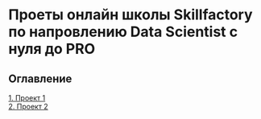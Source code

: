 # Проеты онлайн школы Skillfactory по напровлению Data Scientist с нуля до PRO

## Оглавление  
[1. Проект 1](https://github.com/FadKir/skillfactory/tree/master/Project-1)  
[2. Проект 2](https://github.com/FadKir/skillfactory/tree/master/Project-2)  